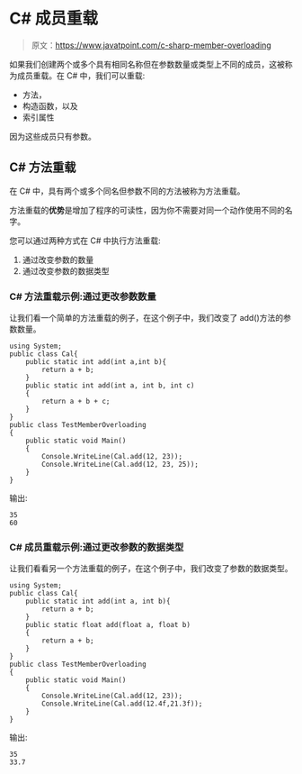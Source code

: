 # C# 成员重载

> 原文：<https://www.javatpoint.com/c-sharp-member-overloading>

如果我们创建两个或多个具有相同名称但在参数数量或类型上不同的成员，这被称为成员重载。在 C# 中，我们可以重载:

*   方法，
*   构造函数，以及
*   索引属性

因为这些成员只有参数。

## C# 方法重载

在 C# 中，具有两个或多个同名但参数不同的方法被称为方法重载。

方法重载的**优势**是增加了程序的可读性，因为你不需要对同一个动作使用不同的名字。

您可以通过两种方式在 C# 中执行方法重载:

1.  通过改变参数的数量
2.  通过改变参数的数据类型

### C# 方法重载示例:通过更改参数数量

让我们看一个简单的方法重载的例子，在这个例子中，我们改变了 add()方法的参数数量。

```
using System;
public class Cal{
    public static int add(int a,int b){
        return a + b;
    }
    public static int add(int a, int b, int c)
    {
        return a + b + c;
    }
}
public class TestMemberOverloading
{
    public static void Main()
    {
        Console.WriteLine(Cal.add(12, 23));
        Console.WriteLine(Cal.add(12, 23, 25));
    }
}

```

输出:

```
35
60

```

### C# 成员重载示例:通过更改参数的数据类型

让我们看看另一个方法重载的例子，在这个例子中，我们改变了参数的数据类型。

```
using System;
public class Cal{
    public static int add(int a, int b){
        return a + b;
    }
    public static float add(float a, float b)
    {
        return a + b;
    }
}
public class TestMemberOverloading
{
    public static void Main()
    {
        Console.WriteLine(Cal.add(12, 23));
        Console.WriteLine(Cal.add(12.4f,21.3f));
    }
}

```

输出:

```
35
33.7

```